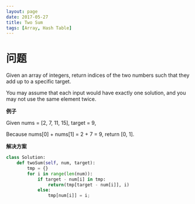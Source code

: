 ```yaml
---
layout: page
date: 2017-05-27
title: Two Sum
tags: [Array, Hash Table]
---
```


# 问题

Given an array of integers, return indices of the two numbers such that they add up to a specific target.

You may assume that each input would have exactly one solution, and you may not use the same element twice.

**例子**

Given nums = [2, 7, 11, 15], target = 9,

Because nums[0] + nums[1] = 2 + 7 = 9,
return [0, 1].

**解决方案**

``` python
class Solution:
    def twoSum(self, num, target):
        tmp = {}
        for i in range(len(num)):
            if target - num[i] in tmp:
                return(tmp[target - num[i]], i)
            else:
                tmp[num[i]] = i;

```